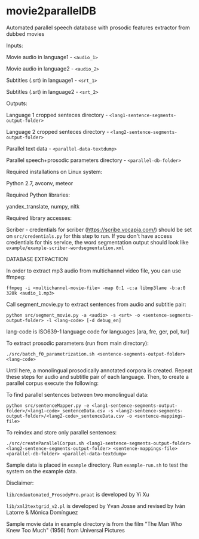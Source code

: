 # movie2parallelDB
Automated parallel speech database with prosodic features extractor from dubbed movies

Inputs: 

Movie audio in language1 - `<audio_1>`

Movie audio in language2 - `<audio_2>`

Subtitles (.srt) in language1 - `<srt_1>`

Subtitles (.srt) in language2 - `<srt_2>`


Outputs:

Language 1 cropped senteces directory - `<lang1-sentence-segments-output-folder>`

Language 2 cropped senteces directory - `<lang2-sentence-segments-output-folder>`

Parallel text data - `<parallel-data-textdump>`

Parallel speech+prosodic parameters directory - `<parallel-db-folder>`


Required installations on Linux system:

Python 2.7, avconv, meteor

Required Python libraries:

yandex_translate, numpy, nltk


Required library accesses:

Scriber - credentials for scriber (https://scribe.vocapia.com/) should be set on `src/credentials.py` for this step to run. If you don't have access credentials for this service, the word segmentation output should look like `example/example-scriber-wordsegmentation.xml`

DATABASE EXTRACTION

In order to extract mp3 audio from multichannel video file, you can use ffmpeg:

`ffmpeg -i <multichannel-movie-file> -map 0:1 -c:a libmp3lame -b:a:0 320k <audio_1.mp3>`

Call segment_movie.py to extract sentences from audio and subtitle pair:

`python src/segment_movie.py -a <audio> -s <srt> -o <sentence-segments-output-folder> -l <lang-code> [-d debug_en]`

lang-code is ISO639-1 language code for languages [ara, fre, ger, pol, tur]

To extract prosodic parameters (run from main directory):

`./src/batch_f0_parametrization.sh <sentence-segments-output-folder> <lang-code>`

Until here, a monolingual prosodically annotated corpora is created. Repeat these steps for audio and subtitle pair of each language. Then, to create a parallel corpus execute the following:

To find parallel sentences between two monolingual data:

`python src/sentenceMapper.py -e <lang1-sentence-segments-output-folder>/<lang1-code>_sentenceData.csv -s <lang2-sentence-segments-output-folder>/<lang2-code>_sentenceData.csv -o <sentence-mappings-file>`

To reindex and store only parallel sentences:

`./src/createParallelCorpus.sh <lang1-sentence-segments-output-folder> <lang2-sentence-segments-output-folder> <sentence-mappings-file> <parallel-db-folder> <parallel-data-textdump>`

Sample data is placed in `example` directory. Run `example-run.sh` to test the system on the example data.

Disclaimer:

`lib/cmdautomated_ProsodyPro.praat` is developed by Yi Xu

`lib/xml2textgrid_v2.pl` is developed by Yvan Josse and revised by Iván Latorre & Mónica Domínguez

Sample movie data in example directory is from the film "The Man Who Knew Too Much" (1956) from Universal Pictures
